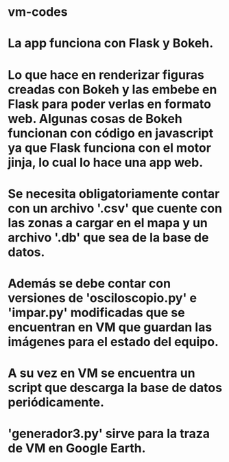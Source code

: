 # vm-codes

# La app funciona con Flask y Bokeh.

# Lo que hace en renderizar figuras creadas con Bokeh y las embebe en Flask para poder verlas en formato web. Algunas cosas de Bokeh funcionan con código en javascript ya que Flask funciona con el motor jinja, lo cual lo hace una app web.

# Se necesita obligatoriamente contar con un archivo '.csv' que cuente con las zonas a cargar en el mapa y un archivo '.db' que sea de la base de datos. 

# Además se debe contar con versiones de 'osciloscopio.py' e 'impar.py' modificadas que se encuentran en VM que guardan las imágenes para el estado del equipo.

# A su vez en VM se encuentra un script que descarga la base de datos periódicamente.

# 'generador3.py' sirve para la traza de VM en Google Earth.
